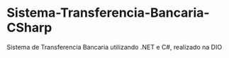 # Sistema-Transferencia-Bancaria-CSharp
 Sistema de Transferencia Bancaria utilizando .NET e C#, realizado na DIO

